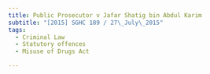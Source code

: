 ```yaml
---
title: Public Prosecutor v Jafar Shatig bin Abdul Karim 
subtitle: "[2015] SGHC 189 / 27\_July\_2015"
tags:
  - Criminal Law
  - Statutory offences
  - Misuse of Drugs Act

---
```


